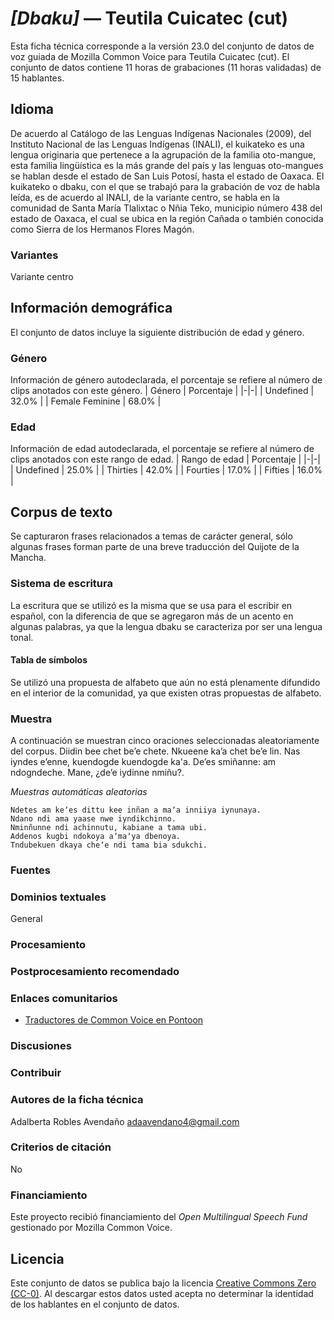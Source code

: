 # *[Dbaku]* &mdash; Teutila Cuicatec (cut)
Esta ficha técnica corresponde a la versión 23.0 del conjunto de datos de voz guiada de Mozilla Common Voice 
para Teutila Cuicatec (cut). El conjunto de datos contiene 11 horas de grabaciones (11 horas
validadas) de 15 hablantes.

## Idioma
De acuerdo al Catálogo de las Lenguas Indígenas Nacionales (2009), del Instituto Nacional de las Lenguas Indígenas (INALI), el kuikateko es una lengua originaria que pertenece a la agrupación de la familia oto-mangue, esta familia lingüística es la más grande del país y las lenguas oto-mangues se hablan desde el estado de San Luis Potosí, hasta el estado de Oaxaca. El kuikateko o dbaku, con el que se trabajó para la grabación de voz de habla leída, es de acuerdo al INALI, de la variante centro, se habla en la comunidad de Santa María Tlalixtac o Nñia Teko, municipio número 438 del estado de Oaxaca, el cual se ubica en la región Cañada o también conocida como Sierra de los Hermanos Flores Magón.
<!-- {{LANGUAGE_DESCRIPTION}} -->
<!-- Proporcione una breve descripción (1-2 párrafos) de su idioma -->

### Variantes
Variante centro
<!-- {{VARIANT_DESCRIPTION}} -->
<!-- @ OPCIONAL @ -->
<!-- Describa las variantes (variantes MCV) de su idioma -->

## Información demográfica
El conjunto de datos incluye la siguiente distribución de edad y género.
<!-- puede obtener gran parte de la información en esta sección desde https://analyzer.cv-toolbox.web.tr/browse -->

### Género
Información de género autodeclarada, el porcentaje se refiere al número de clips anotados con este género.
| Género | Porcentaje |
|-|-|
| Undefined | 32.0% |
| Female Feminine | 68.0% |
<!-- {{GENDER_TABLE}} -->
<!-- @ GENERADO AUTOMÁTICAMENTE @ -->
<!-- | Género              | Frecuencia |
|---------------------|------------|
| masculino           | ? |
| no declarado        | ? |
| femenino            | ? | -->

### Edad
Información de edad autodeclarada, el porcentaje se refiere al número de clips anotados con este rango de edad.
| Rango de edad | Porcentaje |
|-|-|
| Undefined | 25.0% |
| Thirties | 42.0% |
| Fourties | 17.0% |
| Fifties | 16.0% |
<!-- {{AGE_TABLE}} -->
<!-- @ GENERADO AUTOMÁTICAMENTE @ -->
<!-- | Rango de edad | Frecuencia |
|---------------|------------|
| adolescentes  | ? |
| veintes       | ? |
| treintas      | ? |
| cuarentas     | ? |
| cincuentas    | ? |
   ...si hay otros rangos de edad presentes en sus datos, añádalos como filas... -->

## Corpus de texto
Se capturaron frases relacionados a temas de carácter general, sólo algunas frases forman parte de una breve traducción del Quijote de la Mancha.
<!-- {{TEXT_CORPUS_DESCRIPTION}} -->
<!-- @ OPCIONAL @ -->
<!-- Una descripción general del corpus de texto, con información como la longitud media (en caracteres y palabras) de las oraciones validadas. -->

### Sistema de escritura
La escritura que se utilizó es la misma que se usa para el escribir en español, con la diferencia de que se agregaron más de un acento en algunas palabras, ya que la lengua dbaku se caracteriza por ser una lengua tonal.
<!-- {{WRITING_SYSTEM_DESCRIPTION}} -->
<!-- @ OPCIONAL @ -->
<!-- Una descripción del sistema de escritura (o sistemas de escritura) utilizado en el corpus de texto -->

#### Tabla de símbolos
Se utilizó una propuesta de alfabeto que aún no está plenamente difundido en el interior de la comunidad, ya que existen otras propuestas de alfabeto.
<!-- {{ALPHABET_TABLE}} -->
<!-- @ OPCIONAL @ -->
<!-- Si el sistema de escritura es alfabético, puede incluir aquí el alfabeto válido -->

### Muestra
A continuación se muestran cinco oraciones seleccionadas aleatoriamente del corpus.
Diidin bee chet beʼe chete.  Nkueene kaʼa chet beʼe lin.  Nas iyndes eʼenne, kuendogde kuendogde ka'a.  Deʼes smiñanne: am ndogndeche. Mane, ¿deʼe iydinne nmiñu?.

*Muestras automáticas aleatorias*

```
Ndetes am keʼes dittu kee inñan a maʼa inniiya iynunaya.
Ndano ndi ama yaase nwe iyndikchinno.
Nminñunne ndi achinnutu, kabiane a tama ubi.
Addenos kugbi ndokoya aʼmaʼya dbenoya.
Tndubekuen dkaya cheʼe ndi tama bia sdukchi.
```
<!-- {{SENTENCES_SAMPLE}} -->

### Fuentes
<!-- {{SOURCES_LIST}} -->
<!-- @ OPCIONAL @ -->
<!-- Una lista de las fuentes de las oraciones, se puede limitar a las N principales -->

### Dominios textuales
General
<!-- {{TEXT_DOMAIN_DESCRIPTION}} -->
<!-- @ OPCIONAL @ -->
<!-- ¿Qué dominios textuales están representados en el corpus? -->

### Procesamiento
<!-- {{PROCESSING_DESCRIPTION}} -->
<!-- @ OPCIONAL @ -->
<!-- Cómo se ha procesado la información textual -->

### Postprocesamiento recomendado
<!-- {{RECOMMENDED_POSTPROCESSING_DESCRIPTION}} -->
<!-- @ OPCIONAL @ -->
<!-- Qué debería hacerse antes de usar los datos, por ejemplo normalización de Unicode -->

### Enlaces comunitarios
* [Traductores de Common Voice en Pontoon](https://pontoon.mozilla.org/cut/common-voice/contributors/)
<!-- {{COMMUNITY_LINKS_LIST}} -->
<!-- @ OPCIONAL @ -->
<!-- Enlaces a chats / foros de la comunidad -->

### Discusiones
<!-- {{DISCUSSION_LINKS_LIST}} -->
<!-- @ OPCIONAL @ -->
<!-- Puede incluirse cualquier enlace a debates, por ejemplo en Discourse, foros u otros blogs -->

### Contribuir
<!-- {{CONTRIBUTE_LINKS_LIST}} -->
<!-- Aquí puede incluir enlaces sobre cómo contribuir al conjunto de datos -->

### Autores de la ficha técnica
Adalberta Robles Avendaño adaavendano4@gmail.com
<!-- {{DATASHEET_AUTHORS_LIST}} -->
<!-- Una lista en el formato: Su Nombre <email@email.com> -->

### Criterios de citación
No
<!-- {{CITATION_DESCRIPTION}} -->
<!-- @ OPCIONAL @ -->
<!-- Si publicó un artículo y desea que lo citen, puede incluir el BiBTeX aquí -->

### Financiamiento
Este proyecto recibió financiamiento del *Open Multilingual Speech Fund* gestionado por Mozilla Common Voice.
<!-- {{FUNDING_DESCRIPTION}} -->
<!-- @ OPCIONAL @ -->
<!-- Si recibió financiemiento, puede incluir el reconocimiento aquí -->

## Licencia
Este conjunto de datos se publica bajo la licencia [Creative Commons Zero (CC-0)](https://creativecommons.org/public-domain/cc0/). Al descargar estos datos
usted acepta no determinar la identidad de los hablantes en el conjunto de datos.